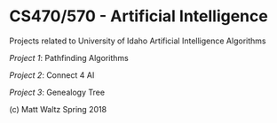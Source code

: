 # CS470/570 - Artificial Intelligence

Projects related to University of Idaho Artificial Intelligence Algorithms

*Project 1*: Pathfinding Algorithms

*Project 2*: Connect 4 AI

*Project 3*: Genealogy Tree

(c) Matt Waltz Spring 2018
